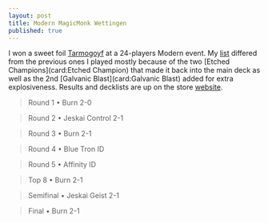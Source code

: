 ```yaml
---
layout: post
title: Modern MagicMonk Wettingen
published: true
---
```

I won a sweet foil [Tarmogoyf](card:Tarmogoyf) at a 24-players Modern event.
My [list](http://magicmonk.ch/WebRoot/Store/Shops/170349/MediaGallery/Decklisten/Modern_07052016/Modern_07052016_Riccardo_Cecolin.pdf)
differed from the previous ones I played mostly because of the two [Etched Champions](card:Etched Champion)
that made it back into the main deck as well as the 2nd [Galvanic Blast](card:Galvanic Blast) added for extra explosiveness.
Results and decklists are up on the store [website](http://magicmonk.ch/epages/170349.sf/de_CH/?ObjectPath=/Shops/170349/Categories/Events/Constructed_Modern/Standings/Modern_07052016).

> Round 1 &bull; Burn 2-0

> Round 2 &bull; Jeskai Control 2-1

> Round 3 &bull; Burn 2-1

> Round 4 &bull; Blue Tron ID 

> Round 5 &bull; Affinity ID

> Top 8 &bull; Burn 2-1

> Semifinal &bull; Jeskai Geist 2-1

> Final &bull; Burn 2-1
